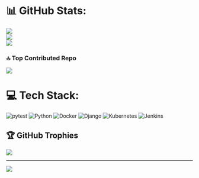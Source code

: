 # 📊 GitHub Stats:
![](https://github-readme-stats.vercel.app/api?username=formartha&theme=slateorange&hide_border=false&include_all_commits=false&count_private=false)<br/>
![](https://github-readme-streak-stats.herokuapp.com/?user=formartha&theme=slateorange&hide_border=false)<br/>
![](https://github-readme-stats.vercel.app/api/top-langs/?username=formartha&theme=slateorange&hide_border=false&include_all_commits=false&count_private=false&layout=compact)

### 🔝 Top Contributed Repo
![](https://github-contributor-stats.vercel.app/api?username=formartha&limit=5&theme=dark&combine_all_yearly_contributions=true)

# 💻 Tech Stack:
![pytest](https://img.shields.io/badge/pytest-%23150458.svg?style=for-the-badge&logo=pytest&logoColor=gray) ![Python](https://img.shields.io/badge/python-3670A0?style=for-the-badge&logo=python&logoColor=ffdd54) ![Docker](https://img.shields.io/badge/docker-%230db7ed.svg?style=for-the-badge&logo=docker&logoColor=white) ![Django](https://img.shields.io/badge/django-%23092E20.svg?style=for-the-badge&logo=django&logoColor=white)  ![Kubernetes](https://img.shields.io/badge/kubernetes-%23326ce5.svg?style=for-the-badge&logo=kubernetes&logoColor=white) ![Jenkins](https://img.shields.io/badge/jenkins-%232C5263.svg?style=for-the-badge&logo=jenkins&logoColor=white)

## 🏆 GitHub Trophies
![](https://github-profile-trophy.vercel.app/?username=formartha&theme=dark&no-frame=false&no-bg=true&margin-w=4)

---
[![](https://visitcount.itsvg.in/api?id=formartha&icon=0&color=0)](https://visitcount.itsvg.in)

<!-- Proudly created with GPRM ( https://gprm.itsvg.in ) -->
